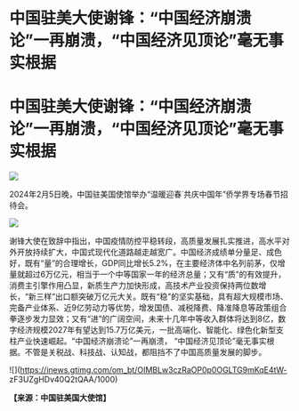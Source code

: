 # 中国驻美大使谢锋：“中国经济崩溃论”一再崩溃，“中国经济见顶论”毫无事实根据

# 中国驻美大使谢锋：“中国经济崩溃论”一再崩溃，“中国经济见顶论”毫无事实根据

![](https://inews.gtimg.com/om_bt/Oia_9tijgg6aWyn3wbpxIJ0cuOEpq0pGxCQA28MhW-g58AA/1000)

2024年2月5日晚，中国驻美国使馆举办“温暖迎春˙共庆中国年”侨学界专场春节招待会。

![](https://inews.gtimg.com/om_bt/Of6XnxHHC9Y52zQqDmfsUYcbJM5r07tOPdGbz2Um-q248AA/1000)

谢锋大使在致辞中指出，中国疫情防控平稳转段，高质量发展扎实推进，高水平对外开放持续扩大，中国式现代化道路越走越宽广。中国经济成绩单分量足、成色好，既有“量”的合理增长，GDP同比增长5.2%，在主要经济体中名列前茅，仅增量就超过6万亿元，相当于一个中等国家一年的经济总量；又有“质”的有效提升，消费主引擎作用凸显，新质生产力加快形成，高技术产业投资保持两位数增长，“新三样”出口额突破万亿元大关。既有“稳”的坚实基础，具有超大规模市场、完备产业体系、近9亿劳动力等优势，增发国债、减税降费、降准降息等政策组合拳逐步发力显效；又有“进”的广阔空间，未来十几年中等收入群体将达到8亿，数字经济规模2027年有望达到15.7万亿美元，一批高端化、智能化、绿色化新型支柱产业快速崛起。“中国经济崩溃论”一再崩溃，
“中国经济见顶论”毫无事实根据。不管是关税战、科技战、认知战，都阻挡不了中国高质量发展的脚步。

![](https://inews.gtimg.com/om_bt/OIMBLw3czRaOP0p0OGLTG9mKqE4tW-
zF3UZgHDv40Q2tQAA/1000)

**【来源：中国驻美国大使馆】**

